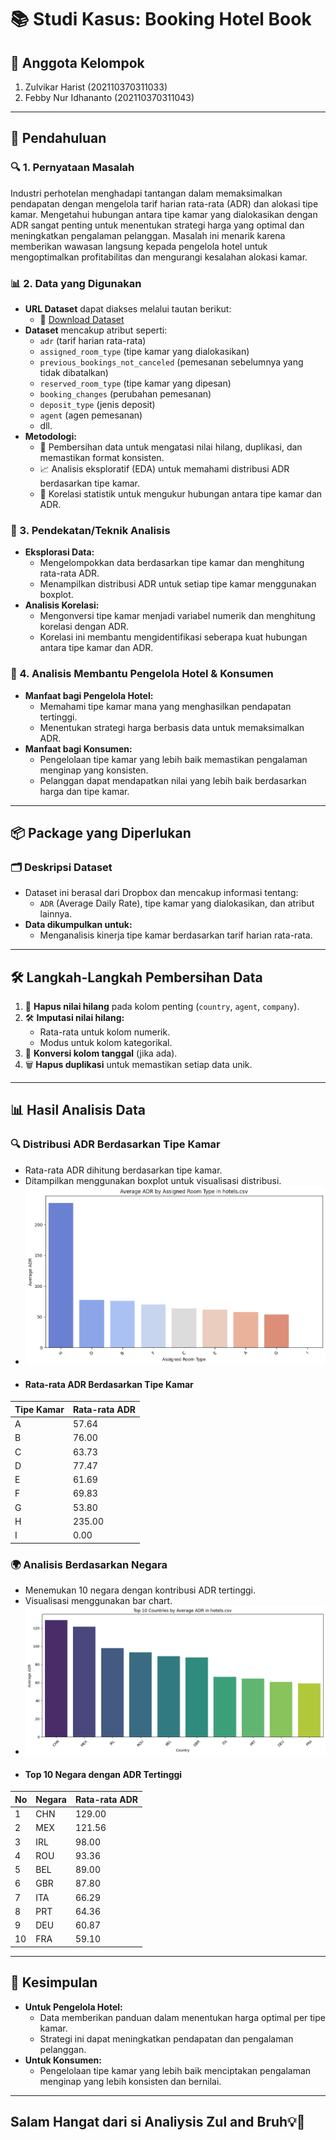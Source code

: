 # 📚 Studi Kasus: Booking Hotel Book

## 👥 Anggota Kelompok
1. Zulvikar Harist (202110370311033)
2. Febby Nur Idhananto (202110370311043)

---

## 📖 Pendahuluan

### 🔍 1. Pernyataan Masalah
Industri perhotelan menghadapi tantangan dalam memaksimalkan pendapatan dengan mengelola tarif harian rata-rata (ADR) dan alokasi tipe kamar. Mengetahui hubungan antara tipe kamar yang dialokasikan dengan ADR sangat penting untuk menentukan strategi harga yang optimal dan meningkatkan pengalaman pelanggan. Masalah ini menarik karena memberikan wawasan langsung kepada pengelola hotel untuk mengoptimalkan profitabilitas dan mengurangi kesalahan alokasi kamar.

### 📊 2. Data yang Digunakan
- **URL Dataset** dapat diakses melalui tautan berikut:
  - 🔗 [Download Dataset](https://www.dropbox.com/sh/qwdaldzkp8yrqwj/AADTj_WQcuKA0bsEeCKU__98a?dl=1)
- **Dataset** mencakup atribut seperti:
  - `adr` (tarif harian rata-rata)
  - `assigned_room_type` (tipe kamar yang dialokasikan)
  - `previous_bookings_not_canceled` (pemesanan sebelumnya yang tidak dibatalkan)
  - `reserved_room_type` (tipe kamar yang dipesan)
  - `booking_changes` (perubahan pemesanan)
  - `deposit_type` (jenis deposit)
  - `agent` (agen pemesanan)
  - dll.
- **Metodologi:**
  - 🔄 Pembersihan data untuk mengatasi nilai hilang, duplikasi, dan memastikan format konsisten.
  - 📈 Analisis eksploratif (EDA) untuk memahami distribusi ADR berdasarkan tipe kamar.
  - 🔗 Korelasi statistik untuk mengukur hubungan antara tipe kamar dan ADR.

### 🔬 3. Pendekatan/Teknik Analisis
- **Eksplorasi Data:**
  - Mengelompokkan data berdasarkan tipe kamar dan menghitung rata-rata ADR.
  - Menampilkan distribusi ADR untuk setiap tipe kamar menggunakan boxplot.
- **Analisis Korelasi:**
  - Mengonversi tipe kamar menjadi variabel numerik dan menghitung korelasi dengan ADR.
  - Korelasi ini membantu mengidentifikasi seberapa kuat hubungan antara tipe kamar dan ADR.

### 🎯 4. Analisis Membantu Pengelola Hotel & Konsumen
- **Manfaat bagi Pengelola Hotel:**
  - Memahami tipe kamar mana yang menghasilkan pendapatan tertinggi.
  - Menentukan strategi harga berbasis data untuk memaksimalkan ADR.
- **Manfaat bagi Konsumen:**
  - Pengelolaan tipe kamar yang lebih baik memastikan pengalaman menginap yang konsisten.
  - Pelanggan dapat mendapatkan nilai yang lebih baik berdasarkan harga dan tipe kamar.

---

## 📦 Package yang Diperlukan

### 🗂️ Deskripsi Dataset
- Dataset ini berasal dari Dropbox dan mencakup informasi tentang:
  - `ADR` (Average Daily Rate), tipe kamar yang dialokasikan, dan atribut lainnya.
- **Data dikumpulkan untuk:**
  - Menganalisis kinerja tipe kamar berdasarkan tarif harian rata-rata.

---

## 🛠️ Langkah-Langkah Pembersihan Data
1. 🚿 **Hapus nilai hilang** pada kolom penting (`country`, `agent`, `company`).
2. 🛠️ **Imputasi nilai hilang:**
   - Rata-rata untuk kolom numerik.
   - Modus untuk kolom kategorikal.
3. 📅 **Konversi kolom tanggal** (jika ada).
4. 🗑️ **Hapus duplikasi** untuk memastikan setiap data unik.

---

## 📊 Hasil Analisis Data

### 🔍 Distribusi ADR Berdasarkan Tipe Kamar
- Rata-rata ADR dihitung berdasarkan tipe kamar.
- Ditampilkan menggunakan boxplot untuk visualisasi distribusi.
- ![Gambar1](https://github.com/FebbyNurIdhananto12/BookingHotelBook_Analysis/blob/main/Gambar/AVG%20dan%20ROOM.png)
- #### Rata-rata ADR Berdasarkan Tipe Kamar
| Tipe Kamar | Rata-rata ADR |
|------------|---------------|
| A          | 57.64         |
| B          | 76.00         |
| C          | 63.73         |
| D          | 77.47         |
| E          | 61.69         |
| F          | 69.83         |
| G          | 53.80         |
| H          | 235.00        |
| I          | 0.00          |  


### 🌍 Analisis Berdasarkan Negara
- Menemukan 10 negara dengan kontribusi ADR tertinggi.
- Visualisasi menggunakan bar chart.
- ![Gambar2](https://github.com/FebbyNurIdhananto12/BookingHotelBook_Analysis/blob/main/Gambar/AVG%20dan%20country.png)
- #### Top 10 Negara dengan ADR Tertinggi
| No | Negara | Rata-rata ADR |
|----|--------|---------------|
| 1  | CHN    | 129.00        |
| 2  | MEX    | 121.56        |
| 3  | IRL    | 98.00         |
| 4  | ROU    | 93.36         |
| 5  | BEL    | 89.00         |
| 6  | GBR    | 87.80         |
| 7  | ITA    | 66.29         |
| 8  | PRT    | 64.36         |
| 9  | DEU    | 60.87         |
| 10 | FRA    | 59.10         |

---

## 🚀 Kesimpulan
- **Untuk Pengelola Hotel:**
  - Data memberikan panduan dalam menentukan harga optimal per tipe kamar.
  - Strategi ini dapat meningkatkan pendapatan dan pengalaman pelanggan.
- **Untuk Konsumen:**
  - Pengelolaan tipe kamar yang lebih baik menciptakan pengalaman menginap yang lebih konsisten dan bernilai.

---

## Salam Hangat dari si Analiysis Zul and Bruh💡🌟
